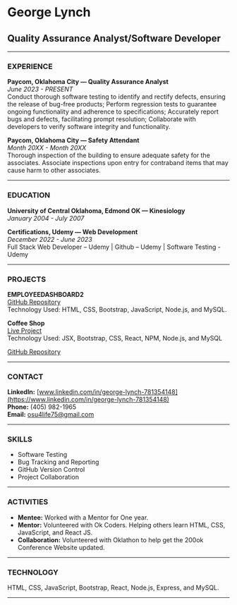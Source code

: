 # George Lynch
## Quality Assurance Analyst/Software Developer

---

### EXPERIENCE

**Paycom, Oklahoma City — Quality Assurance Analyst**  
*June 2023 - PRESENT*  
Conduct thorough software testing to identify and rectify defects, ensuring the release of bug-free products; Perform regression tests to guarantee ongoing functionality and adherence to specifications; Accurately report bugs and defects, facilitating prompt resolution; Collaborate with developers to verify software integrity and functionality.

**Paycom, Oklahoma City — Safety Attendant**  
*Month 20XX - Month 20XX*  
Thorough inspection of the building to ensure adequate safety for the associates. Associate inspections upon entry for contraband items that may cause harm to other associates.

---

### EDUCATION

**University of Central Oklahoma, Edmond OK — Kinesiology**  
*January 2004 - July 2007*

**Certifications, Udemy — Web Development**  
*December 2022 - June 2023*  
Full Stack Web Developer – Udemy | Github – Udemy | Software Testing - Udemy

---

### PROJECTS

**EMPLOYEEDASHBOARD2**  
[GitHub Repository](https://github.com/osu4life75/employeeDashBoard2)  
Technology Used: HTML, CSS, Bootstrap, JavaScript, Node.js, and MySQL.

**Coffee Shop**  
[Live Project](https://silver-melomakarona-0f3505.netlify.app/)  
Technology Used: JSX, Bootstrap, CSS, React, NPM, Node.js, and MySQL

[GitHub Repository](https://github.com/osu4life75)

---

### CONTACT

**LinkedIn:** [www.linkedin.com/in/george-lynch-781354148](https://www.linkedin.com/in/george-lynch-781354148)  
**Phone:** (405) 982-1965  
**Email:** osu4life75@gmail.com

---

### SKILLS

- Software Testing
- Bug Tracking and Reporting
- GitHub Version Control
- Project Collaboration

---

### ACTIVITIES

- **Mentee:** Worked with a Mentor for One year.
- **Mentor:** Volunteered with Ok Coders. Helping others learn HTML, CSS, JavaScript, and React JS.
- **Collaboration:** Volunteered with Oklathon to help get the 200ok Conference Website updated.

---

### TECHNOLOGY

HTML, CSS, JavaScript, Bootstrap, React, Node.js, Express, and MySQL.

---





